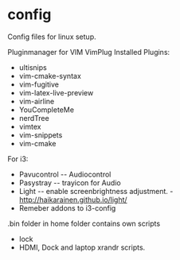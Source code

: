 # config
Config files for linux setup.

Pluginmanager for VIM VimPlug
Installed Plugins:
 - ultisnips
 - vim-cmake-syntax
 - vim-fugitive
 - vim-latex-live-preview
 - vim-airline
 - YouCompleteMe
 - nerdTree
 - vimtex
 - vim-snippets
 - vim-cmake

For i3:
 - Pavucontrol -- Audiocontrol 
 - Pasystray -- trayicon for Audio
 - Light -- enable screenbrightness adjustment. - http://haikarainen.github.io/light/
 - Remeber addons to i3-config

.bin folder in home folder contains own scripts
 - lock
 - HDMI, Dock and laptop xrandr scripts.
